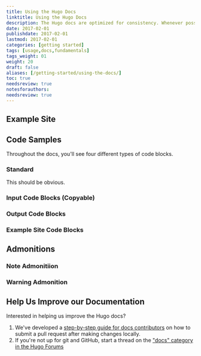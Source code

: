 ```yaml
---
title: Using the Hugo Docs
linktitle: Using the Hugo Docs
description: The Hugo docs are optimized for consistency. Whenever possible, code samples and tutorials pull from a single example site. Doc content is grouped together to make learning Hugo easier and even more fun.
date: 2017-02-01
publishdate: 2017-02-01
lastmod: 2017-02-01
categories: [getting started]
tags: [usage,docs,fundamentals]
tags_weight: 01
weight: 20
draft: false
aliases: [/getting-started/using-the-docs/]
toc: true
needsreview: true
notesforauthors:
needsreview: true
---
```


## Example Site

## Code Samples

Throughout the docs, you'll see four different types of code blocks.

### Standard

This should be obvious.

### Input Code Blocks (Copyable)

### Output Code Blocks

### Example Site Code Blocks

## Admonitions

### Note Admonitiion

### Warning Admonition

## Help Us Improve our Documentation

Interested in helping us improve the Hugo docs?

1. We've developed a [step-by-step guide for docs contributors][contributedocs] on how to submit a pull request after making changes locally.
2. If you're not up for git and GitHub, start a thread on the ["docs" category in the Hugo Forums][hugodiscussion]

[hugodiscussion]: https://discuss.gohugo.io/c/feature
[contributedocs]: /contribute-to-hugo/contribute-to-the-hugo-docs/